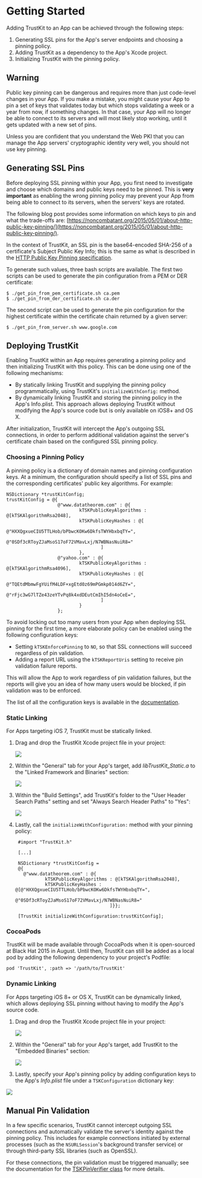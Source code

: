 Getting Started
===============

Adding TrustKit to an App can be achieved through the following steps:

1. Generating SSL pins for the App's server endpoints and choosing a pinning
policy.
2. Adding TrustKit as a dependency to the App's Xcode project.
3. Initializing TrustKit with the pinning policy.


Warning
-------

Public key pinning can be dangerous and requires more than just code-level
changes in your App. If you make a mistake, you might cause your App to pin a
set of keys that validates today but which stops validating a week or a year
from now, if something changes. In that case, your App will no longer be able to
connect to its servers and will most likely stop working, until it gets updated
with a new set of pins.

Unless you are confident that you understand the Web PKI that you can manage
the App servers' cryptographic identity very well, you should not use key
pinning.


Generating SSL Pins
-------------------

Before deploying SSL pinning within your App, you first need to investigate and
choose which domains and public keys need to be pinned. This is **very
important** as enabling the wrong pinning policy may prevent your App from being
able to connect to its servers, when the servers' keys are rotated.

The following blog post provides some information on which keys to pin and what
the trade-offs are:
[https://noncombatant.org/2015/05/01/about-http-public-key-pinning/](https://noncombatant.org/2015/05/01/about-http-public-key-pinning/).

In the context of TrustKit, an SSL pin is the base64-encoded SHA-256 of a
certificate's Subject Public Key Info; this is the same as what is described in
the [HTTP Public Key Pinning
specification](https://developer.mozilla.org/en-US/docs/Web/Security/Public_Key_Pinning).

To generate such values, three bash scripts are available. The first two scripts
can be used to generate the pin configuration from a PEM or DER certificate:

    $ ./get_pin_from_pem_certificate.sh ca.pem
    $ ./get_pin_from_der_certificate.sh ca.der

The second script can be used to generate the pin configuration for the highest
certificate within the certificate chain returned by a given server:

    $ ./get_pin_from_server.sh www.google.com


Deploying TrustKit
------------------

Enabling TrustKit within an App requires generating a pinning policy and then
initializing TrustKit with this policy. This can be done using one of the
following mechanisms:

* By statically linking TrustKit and supplying the pinning policy
programmatically, using TrustKit's `initializeWithConfig:` method.
* By dynamically linking TrustKit and storing the pinning policy in the App's
Info.plist. This approach allows deploying TrustKit without modifying the App's
source code but is only available on iOS8+ and OS X.

After initialization, TrustKit will intercept the App's outgoing SSL
connections, in order to perform additional validation against the server's
certificate chain based on the configured SSL pinning policy.


### Choosing a Pinning Policy

A pinning policy is a dictionary of domain names and pinning configuration keys.
At a minimum, the configuration should specify a list of SSL pins and the
corresponding certificates' public key algorithms. For example:

    NSDictionary *trustKitConfig;
    trustKitConfig = @{
                       @"www.datatheorem.com" : @{
                               kTSKPublicKeyAlgorithms : @[kTSKAlgorithmRsa2048],
                               kTSKPublicKeyHashes : @[
                                       @"HXXQgxueCIU5TTLHob/bPbwcKOKw6DkfsTWYHbxbqTY=",
                                       @"0SDf3cRToyZJaMsoS17oF72VMavLxj/N7WBNasNuiR8="
                                       ]
                               },
                       @"yahoo.com" : @{
                               kTSKPublicKeyAlgorithms : @[kTSKAlgorithmRsa4096],
                               kTSKPublicKeyHashes : @[
                                       @"TQEtdMbmwFgYUifM4LDF+xgEtd0z69mPGmkp014d6ZY=",
                                       @"rFjc3wG7lTZe43zeYTvPq8k4xdDEutCmIhI5dn4oCeE=",
                                       ]
                               }
                       };

To avoid locking out too many users from your App when deploying SSL pinning
for the first time, a more elaborate policy can be enabled using the following
configuration keys:

* Setting `kTSKEnforcePinning` to `NO`, so that SSL connections will succeed
regardless of pin validation.
* Adding a report URL using the `kTSKReportUris` setting to receive pin
validation failure reports.

This will allow the App to work regardless of pin validation failures, but the
reports will give you an idea of how many users would be blocked, if pin
validation was to be enforced.

The list of all the configuration keys is available in the
[documentation](https://datatheorem.github.io/TrustKit/documentation/Classes/TrustKit.html).


### Static Linking

For Apps targeting iOS 7, TrustKit must be statically linked.

1. Drag and drop the TrustKit Xcode project file in your project:

    ![](https://datatheorem.github.io/TrustKit/images/linking1.png)

2. Within the "General" tab for your App's target, add _libTrustKit_Static.a_ to
the "Linked Framework and Binaries" section:

    ![](https://datatheorem.github.io/TrustKit/images/linking2_static.png)

3. Within the "Build Settings", add TrustKit's folder to the "User Header Search
Paths" setting and set "Always Search Header Paths" to "Yes":

    ![](https://datatheorem.github.io/TrustKit/images/linking3_static.png)

3. Lastly, call the `initializeWithConfiguration:` method with your pinning
policy:

        #import "TrustKit.h"

        [...]

        NSDictionary *trustKitConfig =
        @{
          @"www.datatheorem.com" : @{
                  kTSKPublicKeyAlgorithms : @[kTSKAlgorithmRsa2048],
                  kTSKPublicKeyHashes : @[@"HXXQgxueCIU5TTLHob/bPbwcKOKw6DkfsTWYHbxbqTY=",
                                          @"0SDf3cRToyZJaMsoS17oF72VMavLxj/N7WBNasNuiR8="
                                          ]}};

        [TrustKit initializeWithConfiguration:trustKitConfig];


### CocoaPods

TrustKit will be made available through CocoaPods when it is open-sourced
at Black Hat 2015 in August. Until then, TrustKit can still be added as a local
pod by adding the following dependency to your project's Podfile:

    pod 'TrustKit', :path => '/path/to/TrustKit'


### Dynamic Linking

For Apps targeting iOS 8+ or OS X, TrustKit can be dynamically linked, which
allows deploying SSL pinning without having to modify the App's source code.

1. Drag and drop the TrustKit Xcode project file in your project:

    ![](https://datatheorem.github.io/TrustKit/images/linking1.png)

2. Within the "General" tab for your App's target, add TrustKit to the
"Embedded Binaries" section:

    ![](https://datatheorem.github.io/TrustKit/images/linking2_dynamic.png)

3. Lastly, specify your App's pinning policy by adding configuration keys to
the App's _Info.plist_ file under a `TSKConfiguration` dictionary key:

  ![](https://datatheorem.github.io/TrustKit/images/linking3_dynamic.png)


Manual Pin Validation
---------------------

In a few specific scenarios, TrustKit cannot intercept outgoing SSL connections
and automatically validate the server's identity against the pinning policy.
This includes for example connections initiated by external processes (such as
the `NSURLSession`'s background transfer service) or through third-party SSL
libraries (such as OpenSSL).

For these connections, the pin validation must be
triggered manually; see the documentation for the [TSKPinVerifier
class](https://datatheorem.github.io/TrustKit/documentation/Classes/TSKPinVerifier.html)
for more details.
